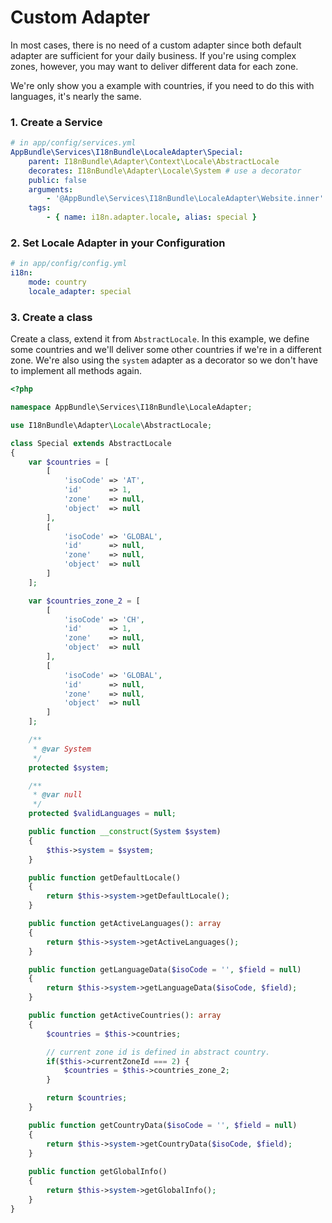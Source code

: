 # Custom Adapter

In most cases, there is no need of a custom adapter since both default adapter are sufficient for your daily business.
If you're using complex zones, however, you may want to deliver different data for each zone.

We're only show you a example with countries, if you need to do this with languages, it's nearly the same.

### 1. Create a Service

```yaml
# in app/config/services.yml
AppBundle\Services\I18nBundle\LocaleAdapter\Special:
    parent: I18nBundle\Adapter\Context\Locale\AbstractLocale
    decorates: I18nBundle\Adapter\Locale\System # use a decorator
    public: false
    arguments:
        - '@AppBundle\Services\I18nBundle\LocaleAdapter\Website.inner'
    tags:
        - { name: i18n.adapter.locale, alias: special }
```

### 2. Set Locale Adapter in your Configuration

```yaml
# in app/config/config.yml
i18n:
    mode: country
    locale_adapter: special
```

### 3. Create a class

Create a class, extend it from `AbstractLocale`.
In this example, we define some countries and we'll deliver some other countries if we're in a different zone.
We're also using the `system` adapter as a decorator so we don't have to implement all methods again.

```php
<?php

namespace AppBundle\Services\I18nBundle\LocaleAdapter;

use I18nBundle\Adapter\Locale\AbstractLocale;

class Special extends AbstractLocale
{
    var $countries = [
        [
            'isoCode' => 'AT',
            'id'      => 1,
            'zone'    => null,
            'object'  => null
        ],
        [
            'isoCode' => 'GLOBAL',
            'id'      => null,
            'zone'    => null,
            'object'  => null
        ]
    ];

    var $countries_zone_2 = [
        [
            'isoCode' => 'CH',
            'id'      => 1,
            'zone'    => null,
            'object'  => null
        ],
        [
            'isoCode' => 'GLOBAL',
            'id'      => null,
            'zone'    => null,
            'object'  => null
        ]
    ];

    /**
     * @var System
     */
    protected $system;

    /**
     * @var null
     */
    protected $validLanguages = null;

    public function __construct(System $system)
    {
        $this->system = $system;
    }

    public function getDefaultLocale()
    {
        return $this->system->getDefaultLocale();
    }

    public function getActiveLanguages(): array
    {
        return $this->system->getActiveLanguages();
    }

    public function getLanguageData($isoCode = '', $field = null)
    {
        return $this->system->getLanguageData($isoCode, $field);
    }

    public function getActiveCountries(): array
    {
        $countries = $this->countries;

        // current zone id is defined in abstract country.
        if($this->currentZoneId === 2) {
            $countries = $this->countries_zone_2;
        }

        return $countries;
    }

    public function getCountryData($isoCode = '', $field = null)
    {
        return $this->system->getCountryData($isoCode, $field);
    }
    
    public function getGlobalInfo()
    {
        return $this->system->getGlobalInfo();
    }
}
```